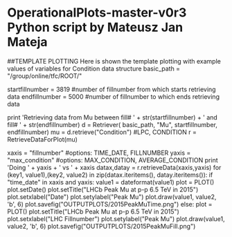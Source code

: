 # OperationalPlots-master-v0r3 Python script by Mateusz Jan Mateja

##TEMPLATE PLOTTING
Here is shown the template plotting with example values of variables for Condition data structure
basic_path = "/group/online/tfc/ROOT/"

startfillnumber = 3819 #number of fillnumber from which starts retrieving data
endfillnumber = 5000 #number of fillnumber to which ends retrieving data

print 'Retrieving data from Mu between fill# ' + str(startfillnumber) + ' and fill# ' + str(endfillnumber)
d = Retriever( basic_path, "Mu", startfillnumber, endfillnumber)
mu = d.retrieve("Condition") #LPC, CONDITION
r = RetrieveDataForPlot(mu)

xaxis = "fillnumber"  #options: TIME_DATE, FILLNUMBER
yaxis = "max_condition" #options: MAX_CONDITION, AVERAGE_CONDITION
print 'Doing ' + yaxis + ' vs ' + xaxis
datax,datay = r.retrieveData(xaxis,yaxis)
for (key1, value1),(key2, value2) in zip(datax.iteritems(), datay.iteritems()):
    if "time_date" in xaxis and yaxis:
        value1 = dateformat(value1)
        plot = PLOT()
        plot.setDate()
        plot.setTitle("LHCb Peak Mu at p-p 6.5 TeV in 2015")
        plot.setxlabel("Date")
        plot.setylabel("Peak Mu")
        plot.draw(value1, value2, 'b', 6)
        plot.savefig("OUTPUTPLOTS/2015PeakMuTime.png")
    else:
        plot = PLOT()
        plot.setTitle("LHCb Peak Mu at p-p 6.5 TeV in 2015")
        plot.setxlabel("LHC Fillnumber")
        plot.setylabel("Peak Mu")
        plot.draw(value1, value2, 'b', 6)
        plot.savefig("OUTPUTPLOTS/2015PeakMuFill.png")